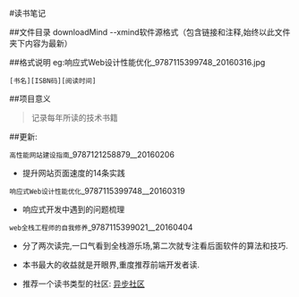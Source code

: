 #读书笔记


##文件目录
    downloadMind --xmind软件源格式（包含链接和注释,始终以此文件夹下内容为最新）
    
##格式说明
    eg:响应式Web设计性能优化_9787115399748_20160316.jpg

    [书名][ISBN码][阅读时间]
    
    
##项目意义
> 记录每年所读的技术书籍
    
    
##更新:


`高性能网站建设指南`\_9787121258879__20160206

- 提升网站页面速度的14条实践

`响应式Web设计性能优化`\_9787115399748__20160319

- 响应式开发中遇到的问题梳理
        

`web全栈工程师的自我修养`\_9787115399021__20160404

- 分了两次读完,一口气看到全栈游乐场,第二次就专注看后面软件的算法和技巧.

- 本书最大的收益就是开眼界,重度推荐前端开发者读.

- 推荐一个读书类型的社区: [异步社区](http://www.epubit.com.cn/article/452)

    